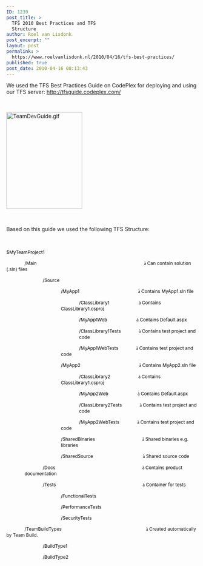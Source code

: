```yaml
---
ID: 1239
post_title: >
  TFS 2010 Best Practices and TFS
  Structure
author: Roel van Lisdonk
post_excerpt: ""
layout: post
permalink: >
  https://www.roelvanlisdonk.nl/2010/04/16/tfs-best-practices/
published: true
post_date: 2010-04-16 08:13:43
---
```

<p>We used the TFS Best Practices Guide on CodePlex for deploying and using our TFS server: <a title="http://tfsguide.codeplex.com/" href="http://tfsguide.codeplex.com/">http://tfsguide.codeplex.com/</a></p>  <p>&#160;</p>  <p><img title="TeamDevGuide.gif" alt="TeamDevGuide.gif" src="http://i3.codeplex.com/Project/Download/FileDownload.aspx?ProjectName=TFSGuide&amp;DownloadId=12864" width="200" height="255" /></p>  <p>&#160;</p>  <p>Based on this guide we used the following TFS Structure:</p>  <p class="Normal8"><span style="color: black; font-size: 11.5pt" lang="EN-US">     <p>&#160;</p>   </span></p>  <p class="Normal8"><span style="color: black; font-size: 9pt" lang="EN-US">$MyTeamProject1      <p></p>   </span></p>  <p style="text-indent: 36pt" class="Normal8"><span style="color: black; font-size: 9pt" lang="EN-US">/Main <span style="mso-tab-count: 6">&#160;&#160;&#160;&#160;&#160;&#160;&#160;&#160;&#160;&#160;&#160;&#160;&#160;&#160;&#160;&#160;&#160;&#160;&#160;&#160;&#160;&#160;&#160;&#160;&#160;&#160;&#160;&#160;&#160;&#160;&#160;&#160;&#160;&#160;&#160;&#160;&#160;&#160;&#160;&#160;&#160;&#160;&#160;&#160;&#160;&#160;&#160;&#160;&#160;&#160;&#160;&#160;&#160;&#160;&#160;&#160;&#160;&#160;&#160;&#160;&#160;&#160;&#160;&#160;&#160;&#160;&#160;&#160;&#160;&#160;&#160;&#160;&#160;&#160;&#160;&#160;&#160;&#160;&#160;&#160;&#160;&#160; </span></span><span style="font-family: wingdings; color: black; font-size: 9pt; mso-ascii-font-family: &#39;Times New Roman&#39;; mso-hansi-font-family: &#39;Times New Roman&#39;; mso-char-type: symbol; mso-symbol-font-family: wingdings" lang="EN-US"><span style="mso-char-type: symbol; mso-symbol-font-family: wingdings">à</span></span><span style="font-family: wingdings; color: black; font-size: 9pt; mso-bidi-font-family: wingdings" lang="EN-US"> </span><span style="color: black; font-size: 9pt" lang="EN-US">Can contain solution (.sln) files      <p></p>   </span></p>  <p style="text-indent: 36pt; margin-left: 36pt" class="Normal8"><span style="color: black; font-size: 9pt" lang="EN-US">/Source      <p></p>   </span></p>  <p style="text-indent: 36pt; margin-left: 72pt" class="Normal8"><span style="color: black; font-size: 9pt" lang="EN-US">/MyApp1 <span style="mso-tab-count: 2">&#160;&#160;&#160;&#160;&#160;&#160;&#160;&#160;&#160;&#160;&#160;&#160;&#160;&#160;&#160;&#160;&#160;&#160;&#160;&#160;&#160;&#160;&#160;&#160;&#160;&#160;&#160;&#160; </span><span style="mso-tab-count: 1">&#160;&#160;&#160;&#160;&#160;&#160;&#160;&#160;&#160;&#160;&#160;&#160;&#160;&#160;&#160; </span></span><span style="font-family: wingdings; color: black; font-size: 9pt; mso-ascii-font-family: &#39;Times New Roman&#39;; mso-hansi-font-family: &#39;Times New Roman&#39;; mso-char-type: symbol; mso-symbol-font-family: wingdings" lang="EN-US"><span style="mso-char-type: symbol; mso-symbol-font-family: wingdings">à</span></span><span style="font-family: wingdings; color: black; font-size: 9pt; mso-bidi-font-family: wingdings" lang="EN-US"> </span><span style="color: black; font-size: 9pt" lang="EN-US">Contains MyApp1.sln file      <p></p>   </span></p>  <p style="text-indent: 36pt; margin-left: 108pt" class="Normal8"><span style="color: black; font-size: 9pt" lang="EN-US">/ClassLibrary1 <span style="mso-tab-count: 1">&#160;&#160;&#160;&#160;&#160; </span><span style="mso-tab-count: 1">&#160;&#160;&#160;&#160;&#160;&#160;&#160;&#160;&#160;&#160;&#160;&#160;&#160;&#160;&#160; </span></span><span style="font-family: wingdings; color: black; font-size: 9pt; mso-ascii-font-family: &#39;Times New Roman&#39;; mso-hansi-font-family: &#39;Times New Roman&#39;; mso-char-type: symbol; mso-symbol-font-family: wingdings" lang="EN-US"><span style="mso-char-type: symbol; mso-symbol-font-family: wingdings">à</span></span><span style="font-family: wingdings; color: black; font-size: 9pt; mso-bidi-font-family: wingdings" lang="EN-US"> </span><span style="color: black; font-size: 9pt" lang="EN-US">Contains ClassLibrary1.csproj      <p></p>   </span></p>  <p style="text-indent: 36pt; margin-left: 108pt" class="Normal8"><span style="color: black; font-size: 9pt" lang="EN-US">/MyApp1Web <span style="mso-tab-count: 1">&#160;&#160;&#160;&#160;&#160; </span><span style="mso-tab-count: 1">&#160;&#160;&#160;&#160;&#160;&#160;&#160;&#160;&#160;&#160;&#160;&#160;&#160;&#160;&#160; </span></span><span style="font-family: wingdings; color: black; font-size: 9pt; mso-ascii-font-family: &#39;Times New Roman&#39;; mso-hansi-font-family: &#39;Times New Roman&#39;; mso-char-type: symbol; mso-symbol-font-family: wingdings" lang="EN-US"><span style="mso-char-type: symbol; mso-symbol-font-family: wingdings">à</span></span><span style="font-family: wingdings; color: black; font-size: 9pt; mso-bidi-font-family: wingdings" lang="EN-US"> </span><span style="color: black; font-size: 9pt" lang="EN-US">Contains Default.aspx      <p></p>   </span></p>  <p style="margin-left: 144pt" class="Normal8"><span style="color: black; font-size: 9pt" lang="EN-US">/ClassLibrary1Tests <span style="mso-tab-count: 1">&#160;&#160;&#160;&#160;&#160;&#160;&#160;&#160;&#160;&#160;&#160;&#160; </span></span><span style="font-family: wingdings; color: black; font-size: 9pt; mso-ascii-font-family: &#39;Times New Roman&#39;; mso-hansi-font-family: &#39;Times New Roman&#39;; mso-char-type: symbol; mso-symbol-font-family: wingdings" lang="EN-US"><span style="mso-char-type: symbol; mso-symbol-font-family: wingdings">à</span></span><span style="font-family: wingdings; color: black; font-size: 9pt; mso-bidi-font-family: wingdings" lang="EN-US"> </span><span style="color: black; font-size: 9pt" lang="EN-US">Contains test project and code      <p></p>   </span></p>  <p style="text-indent: 36pt; margin-left: 108pt" class="Normal8"><span style="color: black; font-size: 9pt" lang="EN-US">/MyApp1WebTests <span style="mso-tab-count: 1">&#160;&#160;&#160;&#160;&#160;&#160;&#160;&#160;&#160;&#160;&#160;&#160; </span></span><span style="font-family: wingdings; color: black; font-size: 9pt; mso-ascii-font-family: &#39;Times New Roman&#39;; mso-hansi-font-family: &#39;Times New Roman&#39;; mso-char-type: symbol; mso-symbol-font-family: wingdings" lang="EN-US"><span style="mso-char-type: symbol; mso-symbol-font-family: wingdings">à</span></span><span style="font-family: wingdings; color: black; font-size: 9pt; mso-bidi-font-family: wingdings" lang="EN-US"> </span><span style="color: black; font-size: 9pt" lang="EN-US">Contains test project and code      <p></p>   </span></p>  <p style="text-indent: 36pt; margin-left: 72pt" class="Normal8"><span style="color: black; font-size: 9pt" lang="EN-US">/MyApp2 <span style="mso-tab-count: 3">&#160;&#160;&#160;&#160;&#160;&#160;&#160;&#160;&#160;&#160;&#160;&#160;&#160;&#160;&#160;&#160;&#160;&#160;&#160;&#160;&#160;&#160;&#160;&#160;&#160;&#160;&#160;&#160;&#160;&#160;&#160;&#160;&#160;&#160;&#160;&#160;&#160;&#160;&#160;&#160;&#160;&#160;&#160;&#160; </span></span><span style="font-family: wingdings; color: black; font-size: 9pt; mso-ascii-font-family: &#39;Times New Roman&#39;; mso-hansi-font-family: &#39;Times New Roman&#39;; mso-char-type: symbol; mso-symbol-font-family: wingdings" lang="EN-US"><span style="mso-char-type: symbol; mso-symbol-font-family: wingdings">à</span></span><span style="font-family: wingdings; color: black; font-size: 9pt; mso-bidi-font-family: wingdings" lang="EN-US"> </span><span style="color: black; font-size: 9pt" lang="EN-US">Contains MyApp2.sln file      <p></p>   </span></p>  <p style="text-indent: 36pt; margin-left: 108pt" class="Normal8"><span style="color: black; font-size: 9pt" lang="EN-US">/ClassLibrary2 <span style="mso-tab-count: 2">&#160;&#160;&#160;&#160;&#160;&#160;&#160;&#160;&#160;&#160;&#160;&#160;&#160;&#160;&#160;&#160;&#160;&#160;&#160;&#160; </span></span><span style="font-family: wingdings; color: black; font-size: 9pt; mso-ascii-font-family: &#39;Times New Roman&#39;; mso-hansi-font-family: &#39;Times New Roman&#39;; mso-char-type: symbol; mso-symbol-font-family: wingdings" lang="EN-US"><span style="mso-char-type: symbol; mso-symbol-font-family: wingdings">à</span></span><span style="font-family: wingdings; color: black; font-size: 9pt; mso-bidi-font-family: wingdings" lang="EN-US"> </span><span style="color: black; font-size: 9pt" lang="EN-US">Contains ClassLibrary1.csproj      <p></p>   </span></p>  <p style="text-indent: 36pt; margin-left: 108pt" class="Normal8"><span style="color: black; font-size: 9pt" lang="EN-US">/MyApp2Web <span style="mso-tab-count: 2">&#160;&#160;&#160;&#160;&#160;&#160;&#160;&#160;&#160;&#160;&#160;&#160;&#160;&#160;&#160;&#160;&#160;&#160;&#160;&#160;&#160; </span></span><span style="font-family: wingdings; color: black; font-size: 9pt; mso-ascii-font-family: &#39;Times New Roman&#39;; mso-hansi-font-family: &#39;Times New Roman&#39;; mso-char-type: symbol; mso-symbol-font-family: wingdings" lang="EN-US"><span style="mso-char-type: symbol; mso-symbol-font-family: wingdings">à</span></span><span style="font-family: wingdings; color: black; font-size: 9pt; mso-bidi-font-family: wingdings" lang="EN-US"> </span><span style="color: black; font-size: 9pt" lang="EN-US">Contains Default.aspx      <p></p>   </span></p>  <p style="margin-left: 144pt" class="Normal8"><span style="color: black; font-size: 9pt" lang="EN-US">/ClassLibrary2Tests <span style="mso-tab-count: 1">&#160;&#160;&#160;&#160;&#160;&#160;&#160;&#160;&#160;&#160;&#160;&#160; </span></span><span style="font-family: wingdings; color: black; font-size: 9pt; mso-ascii-font-family: &#39;Times New Roman&#39;; mso-hansi-font-family: &#39;Times New Roman&#39;; mso-char-type: symbol; mso-symbol-font-family: wingdings" lang="EN-US"><span style="mso-char-type: symbol; mso-symbol-font-family: wingdings">à</span></span><span style="font-family: wingdings; color: black; font-size: 9pt; mso-bidi-font-family: wingdings" lang="EN-US"> </span><span style="color: black; font-size: 9pt" lang="EN-US">Contains test project and code      <p></p>   </span></p>  <p style="text-indent: 36pt; margin-left: 108pt" class="Normal8"><span style="color: black; font-size: 9pt" lang="EN-US">/MyApp2WebTests <span style="mso-tab-count: 1">&#160;&#160;&#160;&#160;&#160;&#160;&#160;&#160;&#160;&#160;&#160;&#160; </span></span><span style="font-family: wingdings; color: black; font-size: 9pt; mso-ascii-font-family: &#39;Times New Roman&#39;; mso-hansi-font-family: &#39;Times New Roman&#39;; mso-char-type: symbol; mso-symbol-font-family: wingdings" lang="EN-US"><span style="mso-char-type: symbol; mso-symbol-font-family: wingdings">à</span></span><span style="font-family: wingdings; color: black; font-size: 9pt; mso-bidi-font-family: wingdings" lang="EN-US"> </span><span style="color: black; font-size: 9pt" lang="EN-US">Contains test project and code      <p></p>   </span></p>  <p style="margin-left: 108pt" class="Normal8"><span style="color: black; font-size: 9pt" lang="EN-US">/SharedBinaries <span style="mso-tab-count: 3">&#160;&#160;&#160;&#160;&#160;&#160;&#160;&#160;&#160;&#160;&#160;&#160;&#160;&#160;&#160;&#160;&#160;&#160;&#160;&#160;&#160;&#160;&#160;&#160;&#160;&#160;&#160;&#160;&#160;&#160;&#160;&#160;&#160;&#160;&#160; </span></span><span style="font-family: wingdings; color: black; font-size: 9pt; mso-ascii-font-family: &#39;Times New Roman&#39;; mso-hansi-font-family: &#39;Times New Roman&#39;; mso-char-type: symbol; mso-symbol-font-family: wingdings" lang="EN-US"><span style="mso-char-type: symbol; mso-symbol-font-family: wingdings">à</span></span><span style="font-family: wingdings; color: black; font-size: 9pt; mso-bidi-font-family: wingdings" lang="EN-US"> </span><span style="color: black; font-size: 9pt" lang="EN-US">Shared binaries e.g. libraries      <p></p>   </span></p>  <p style="text-indent: 36pt; margin-left: 72pt" class="Normal8"><span style="color: black; font-size: 9pt" lang="EN-US">/SharedSource <span style="mso-tab-count: 3">&#160;&#160;&#160;&#160;&#160;&#160;&#160;&#160;&#160;&#160;&#160;&#160;&#160;&#160;&#160;&#160;&#160;&#160;&#160;&#160;&#160;&#160;&#160;&#160;&#160;&#160;&#160;&#160;&#160;&#160;&#160;&#160;&#160;&#160;&#160;&#160;&#160; </span></span><span style="font-family: wingdings; color: black; font-size: 9pt; mso-ascii-font-family: &#39;Times New Roman&#39;; mso-hansi-font-family: &#39;Times New Roman&#39;; mso-char-type: symbol; mso-symbol-font-family: wingdings" lang="EN-US"><span style="mso-char-type: symbol; mso-symbol-font-family: wingdings">à</span></span><span style="font-family: wingdings; color: black; font-size: 9pt; mso-bidi-font-family: wingdings" lang="EN-US"> </span><span style="color: black; font-size: 9pt" lang="EN-US">Shared source code      <p></p>   </span></p>  <p style="text-indent: 36pt; margin-left: 36pt" class="Normal8"><span style="color: black; font-size: 9pt" lang="EN-US">/Docs <span style="mso-tab-count: 5">&#160;&#160;&#160;&#160;&#160;&#160;&#160;&#160;&#160;&#160;&#160;&#160;&#160;&#160;&#160;&#160;&#160;&#160;&#160;&#160;&#160;&#160;&#160;&#160;&#160;&#160;&#160;&#160;&#160;&#160;&#160;&#160;&#160;&#160;&#160;&#160;&#160;&#160;&#160;&#160;&#160;&#160;&#160;&#160;&#160;&#160;&#160;&#160;&#160;&#160;&#160;&#160;&#160;&#160;&#160;&#160;&#160;&#160;&#160;&#160;&#160;&#160;&#160;&#160;&#160;&#160; </span></span><span style="font-family: wingdings; color: black; font-size: 9pt; mso-ascii-font-family: &#39;Times New Roman&#39;; mso-hansi-font-family: &#39;Times New Roman&#39;; mso-char-type: symbol; mso-symbol-font-family: wingdings" lang="EN-US"><span style="mso-char-type: symbol; mso-symbol-font-family: wingdings">à</span></span><span style="font-family: wingdings; color: black; font-size: 9pt; mso-bidi-font-family: wingdings" lang="EN-US"> </span><span style="color: black; font-size: 9pt" lang="EN-US">Contains product documentation      <p></p>   </span></p>  <p style="text-indent: 36pt; margin-left: 36pt" class="Normal8"><span style="color: black; font-size: 9pt" lang="EN-US">/Tests <span style="mso-tab-count: 5">&#160;&#160;&#160;&#160;&#160;&#160;&#160;&#160;&#160;&#160;&#160;&#160;&#160;&#160;&#160;&#160;&#160;&#160;&#160;&#160;&#160;&#160;&#160;&#160;&#160;&#160;&#160;&#160;&#160;&#160;&#160;&#160;&#160;&#160;&#160;&#160;&#160;&#160;&#160;&#160;&#160;&#160;&#160;&#160;&#160;&#160;&#160;&#160;&#160;&#160;&#160;&#160;&#160;&#160;&#160;&#160;&#160;&#160;&#160;&#160;&#160;&#160;&#160;&#160;&#160;&#160; </span></span><span style="font-family: wingdings; color: black; font-size: 9pt; mso-ascii-font-family: &#39;Times New Roman&#39;; mso-hansi-font-family: &#39;Times New Roman&#39;; mso-char-type: symbol; mso-symbol-font-family: wingdings" lang="EN-US"><span style="mso-char-type: symbol; mso-symbol-font-family: wingdings">à</span></span><span style="font-family: wingdings; color: black; font-size: 9pt; mso-bidi-font-family: wingdings" lang="EN-US"> </span><span style="color: black; font-size: 9pt" lang="EN-US">Container for tests      <p></p>   </span></p>  <p style="text-indent: 36pt; margin-left: 72pt" class="Normal8"><span style="color: black; font-size: 9pt" lang="EN-US">/FunctionalTests      <p></p>   </span></p>  <p style="text-indent: 36pt; margin-left: 72pt" class="Normal8"><span style="color: black; font-size: 9pt" lang="EN-US">/PerformanceTests      <p></p>   </span></p>  <p style="text-indent: 36pt; margin-left: 72pt" class="Normal8"><span style="color: black; font-size: 9pt" lang="EN-US">/SecurityTests      <p></p>   </span></p>  <p style="text-indent: 36pt" class="Default"><span style="font-size: 9pt" lang="EN-US">/TeamBuildTypes <span style="mso-tab-count: 5">&#160;&#160;&#160;&#160;&#160;&#160;&#160;&#160;&#160;&#160;&#160;&#160;&#160;&#160;&#160;&#160;&#160;&#160;&#160;&#160;&#160;&#160;&#160;&#160;&#160;&#160;&#160;&#160;&#160;&#160;&#160;&#160;&#160;&#160;&#160;&#160;&#160;&#160;&#160;&#160;&#160;&#160;&#160;&#160;&#160;&#160;&#160;&#160;&#160;&#160;&#160;&#160;&#160;&#160;&#160;&#160;&#160;&#160;&#160;&#160;&#160;&#160;&#160;&#160; </span></span><span style="font-family: wingdings; font-size: 9pt; mso-ascii-font-family: &#39;Times New Roman&#39;; mso-hansi-font-family: &#39;Times New Roman&#39;; mso-char-type: symbol; mso-symbol-font-family: wingdings" lang="EN-US"><span style="mso-char-type: symbol; mso-symbol-font-family: wingdings">à</span></span><span style="font-family: wingdings; font-size: 9pt; mso-bidi-font-family: wingdings" lang="EN-US"> </span><span style="font-size: 9pt" lang="EN-US">Created automatically by Team Build.      <p></p>   </span></p>  <p style="text-indent: 36pt; margin-left: 36pt" class="Normal8"><span style="color: black; font-size: 9pt" lang="EN-US">/BuildType1      <p></p>   </span></p>  <p style="text-indent: 36pt; margin-left: 36pt" class="Normal8"><span style="color: black; font-size: 9pt" lang="EN-US">/BuildType2      <p></p>   </span></p>  <p class="Default"><span lang="EN-US">     <p>&#160;</p>   </span></p>